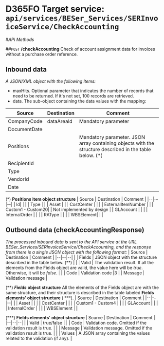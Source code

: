 # D365FO Target service: `api/services/BESer_Services/SERInvoiceService/CheckAccounting`

#_API Methods_

##`POST` **/checkAccounting**
Check of account assignment data for invoices without a purchase order reference.

## Inbound data

_A JSON/XML object with the following items:_
- maxHits. Optional parameter that indicates the number of records that need to be returned. If it's not set, 100 records are retrieved.
- data. The sub-object containing the data values with the mapping:

| Source | Destination | Comment |
|--|--|--|
| CompanyCode | dataAreaId | Mandatory parameter |
| DocumentDate | |
| Positions | | Mandatory parameter. JSON array containing objects with the structure described in the table below. (*) |
| RecipientId | | |
| Type | | |
| VendorId | | |
| Date | | |

(*) <b>Positions item object structure</b>
| Source | Destination | Comment |
|--|--|--|
| Id| | |
| Type | |
| Asset | |
| CostCenter | | |
| ExternalItemNumber | |
| Custom1 - Custom20| | Not implemented by design |
| GLAccount | | |
| InternalOrder | | |
| RAType | | |
| WBSElement| | |

## Outbound data (checkAccountingResponse)
_The processed inbound data is sent to the API service at the URL BESer_Services/SERInvoiceService/CheckAccounting, and the response from there is a single JSON object with the following format:_ 
| Source | Destination  | Comment |
|--|--|--|
| | Fields | JSON object with the structure described in the table below. (**) |
| | Valid | The validation result. If all the elements from the Fields object are valid, the value here will be _true_. Otherwise, it will be _false_. |
| | Code | Validation code |3
| | Message | Validation message |

(**) <b>_Fields_ object structure</b>
All the elements of the Fields object are with the same structure, and their structure is described in the table labeled **Fields elements' object structure** ( ***).
| Source | Destination | Comment |
|--|--|--|
| | Asset | |
| | CostCenter | |
| | Custom1 - Custom4 | |
| | GLAccount | |
| | InternalOrder | |
| | WBSElement | |

(***) **Fields elements' object structure**
| Source | Destination | Comment |
|--|--|--|
| | Valid | true/false |
| | Code | Validation code. Omitted if the validation result is true. |
| | Message | Validation message. Omitted if the validation result is true. |
| | Values | A JSON array containing the values related to the validation (if any). |